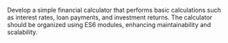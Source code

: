 Develop a simple financial calculator that performs basic calculations such as interest rates, loan payments, and investment returns. The calculator should be organized using ES6 modules, enhancing maintainability and scalability.

